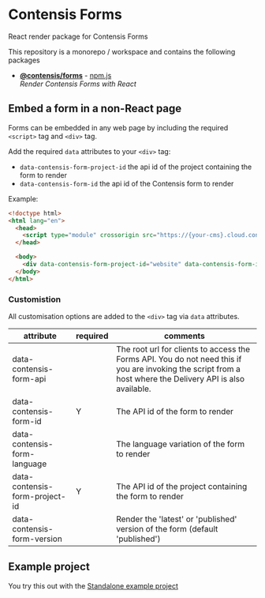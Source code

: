 # Contensis Forms

React render package for Contensis Forms

This repository is a monorepo / workspace and contains the following packages

- [**@contensis/forms**](https://github.com/contensis/contensis-forms/tree/main/packages/react) - [npm.js](https://www.npmjs.com/package/@contensis/forms)  
  _Render Contensis Forms with React_

## Embed a form in a non-React page

Forms can be embedded in any web page by including the required `<script>` tag and `<div>` tag.

Add the required `data` attributes to your `<div>` tag:

- `data-contensis-form-project-id` the api id of the project containing the form to render
- `data-contensis-form-id` the api id of the Contensis form to render

Example:
```html
<!doctype html>
<html lang="en">
  <head>
    <script type="module" crossorigin src="https://{your-cms}.cloud.contensis.com/app/ui/forms/forms.js"></script>
  </head>

  <body>
    <div data-contensis-form-project-id="website" data-contensis-form-id="contactForm"></div>
  </body>
</html>
```

### Customistion

All customisation options are added to the `<div>` tag via `data` attributes.

| attribute          | required | comments                                                                                                                                                                                     |
| ------------- | -------- | -------------------------------------------------------------------------------------------------------------------------------------------------------------------------------------------- |
| data-contensis-form-api        |          | The root url for clients to access the Forms API. You do not need this if you are invoking the script from a host where the Delivery API is also available. |
| data-contensis-form-id        | Y        | The API id of the form to render                                                                                                                                                             |
| data-contensis-form-language      |          | The language variation of the form to render                                                                                                                                                 |
| data-contensis-form-project-id     | Y        | The API id of the project containing the form to render                                                                                                                                      |
| data-contensis-form-version |          | Render the 'latest' or 'published' version of the form (default 'published')                                                                                                                 |

## Example project

You try this out with the [Standalone example project](https://github.com/contensis/contensis-forms/tree/main/apps/standalone)
